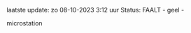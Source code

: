 laatste update: 
zo 08-10-2023  3:12   uur 
Status: FAALT - geel - 
<div class="service Y">microstation</div>